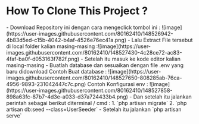 <h1>How To Clone This Project ?</h1>
- Download Repository ini dengan cara mengeclick tombol ini :
 ![image](https://user-images.githubusercontent.com/80162410/148526942-4b83d5ed-c15b-4042-b4af-4526e76ec41a.png)
- Lalu Extract File tersebut di local folder kalian masing-masing :![image](https://user-images.githubusercontent.com/80162410/148527430-4c28ce72-ac83-4faf-ba0f-d053163f782f.png)
- Setelah itu masuk ke kode editor kalian masing-masing 
- Buatlah database dan sesuaikan dengan file .env yang baru didownload 
  Contoh Buat database : ![image](https://user-images.githubusercontent.com/80162410/148527650-808285ab-76ca-4956-9893-231042447c7c.png)
  Contoh Konfigurasi env : ![image](https://user-images.githubusercontent.com/80162410/148527858-898a63fc-87b7-4d3e-a033-d37a724433b4.png)
- Dan setelah itu jalankan perintah sebagai berikut diterminal / cmd : 
  1. `php artisan migrate`
  2. `php artisan db:seed --class=UserSeeder`
- Setelah itu jalankan `php artisan serve`
